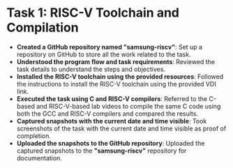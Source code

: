 # Task 1: RISC-V Toolchain and Compilation

- **Created a GitHub repository named "samsung-riscv"**: Set up a repository on GitHub to store all the work related to the task.
- **Understood the program flow and task requirements**: Reviewed the task details to understand the steps and objectives.
- **Installed the RISC-V toolchain using the provided resources**: Followed the instructions to install the RISC-V toolchain using the provided VDI link.
- **Executed the task using C and RISC-V compilers**: Referred to the C-based and RISC-V-based lab videos to compile the same C code using both the GCC and RISC-V compilers and compared the results.
- **Captured snapshots with the current date and time visible**: Took screenshots of the task with the current date and time visible as proof of completion.
- **Uploaded the snapshots to the GitHub repository**: Uploaded the captured snapshots to the **"samsung-riscv"** repository for documentation.
